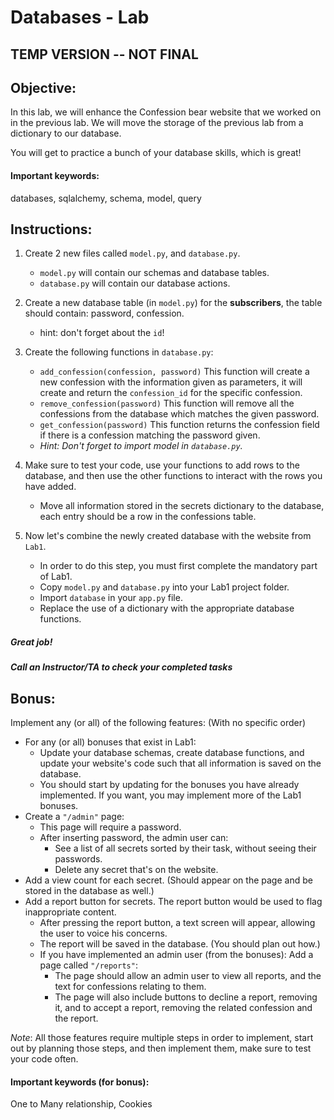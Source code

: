 # Databases - Lab
## TEMP VERSION -- NOT FINAL
## Objective: 
In this lab, we will enhance the Confession bear website that we worked on in the previous lab.
We will move the storage of the previous lab from a dictionary to our database.

You will get to practice a bunch of your database skills, which is great!

#### Important keywords:
databases, sqlalchemy, schema, model, query


## Instructions:

1. Create 2 new files called `model.py`, and `database.py`.
   - `model.py` will contain our schemas and database tables.
   - `database.py` will contain our database actions. 
2. Create a new database table (in `model.py`) for the **subscribers**, the table should contain: password, confession.
   - hint: don't forget about the `id`!
3. Create the following functions in `database.py`:
   - `add_confession(confession, password)` This function will create a new confession with the information given as parameters, it will create and return the `confession_id` for the specific confession.
   - `remove_confession(password)` This function will remove all the confessions from the database which matches the given password.
   - `get_confession(password)` This function returns the confession field if there is a confession matching the password given.
   - *Hint: Don't forget to import model in `database.py`.*
4. Make sure to test your code, use your functions to add rows to the database, and then use the other functions to interact with the rows you have added.
   - Move all information stored in the secrets dictionary to the database, each entry should be a row in the confessions table.

5. Now let's combine the newly created database with the website from `Lab1`.
   - In order to do this step, you must first complete the mandatory part of Lab1.
   - Copy `model.py` and `database.py` into your Lab1 project folder.
   - Import `database` in your `app.py` file.
   - Replace the use of a dictionary with the appropriate database functions.

##### Great job!
##### Call an Instructor/TA to check your completed tasks
 
 

## Bonus:

Implement any (or all) of the following features: (With no specific order)

* For any (or all) bonuses that exist in Lab1:
  - Update your database schemas, create database functions, and update your website's code such that all information is saved on the database.
  - You should start by updating for the bonuses you have already implemented. If you want, you may implement more of the Lab1 bonuses.
* Create a `"/admin"` page:
  - This page will require a password.
  - After inserting password, the admin user can:
    - See a list of all secrets sorted by their task, without seeing their passwords.
    - Delete any secret that's on the website.
* Add a view count for each secret. (Should appear on the page and be stored in the database as well.)
* Add a report button for secrets. The report button would be used to flag inappropriate content.
  - After pressing the report button, a text screen will appear, allowing the user to voice his concerns.
  - The report will be saved in the database. (You should plan out how.)
  - If you have implemented an admin user (from the bonuses): Add a page called `"/reports"`:
    - The page should allow an admin user to view all reports, and the text for confessions relating to them.
    - The page will also include buttons to decline a report, removing it, and to accept a report, removing the related confession and the report.

_Note_: All those features require multiple steps in order to implement, start out by planning those steps, and then implement them, make sure to test your code often.

#### Important keywords (for bonus):
One to Many relationship, Cookies
